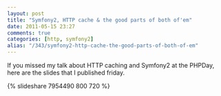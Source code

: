 ```yaml
---
layout: post
title: "Symfony2, HTTP cache & the good parts of both of'em"
date: 2011-05-15 23:27
comments: true
categories: [http, symfony2]
alias: "/343/symfony2-http-cache-the-good-parts-of-both-of-em"
---
```


If you missed my talk about HTTP caching and Symfony2 at the PHPDay, here are the slides that I published friday.
<!-- more -->

{% slideshare 7954490 800 720 %}